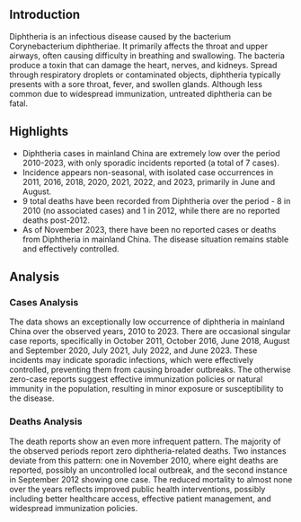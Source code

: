 ## Introduction

Diphtheria is an infectious disease caused by the bacterium Corynebacterium diphtheriae. It primarily affects the throat and upper airways, often causing difficulty in breathing and swallowing. The bacteria produce a toxin that can damage the heart, nerves, and kidneys. Spread through respiratory droplets or contaminated objects, diphtheria typically presents with a sore throat, fever, and swollen glands. Although less common due to widespread immunization, untreated diphtheria can be fatal.

## Highlights

- Diphtheria cases in mainland China are extremely low over the period 2010-2023, with only sporadic incidents reported (a total of 7 cases).<br/>
- Incidence appears non-seasonal, with isolated case occurrences in 2011, 2016, 2018, 2020, 2021, 2022, and 2023, primarily in June and August.<br/>
- 9 total deaths have been recorded from Diphtheria over the period - 8 in 2010 (no associated cases) and 1 in 2012, while there are no reported deaths post-2012.<br/>
- As of November 2023, there have been no reported cases or deaths from Diphtheria in mainland China. The disease situation remains stable and effectively controlled.

## Analysis

### Cases Analysis
The data shows an exceptionally low occurrence of diphtheria in mainland China over the observed years, 2010 to 2023. There are occasional singular case reports, specifically in October 2011, October 2016, June 2018, August and September 2020, July 2021, July 2022, and June 2023. These incidents may indicate sporadic infections, which were effectively controlled, preventing them from causing broader outbreaks. The otherwise zero-case reports suggest effective immunization policies or natural immunity in the population, resulting in minor exposure or susceptibility to the disease.

### Deaths Analysis
The death reports show an even more infrequent pattern. The majority of the observed periods report zero diphtheria-related deaths. Two instances deviate from this pattern: one in November 2010, where eight deaths are reported, possibly an uncontrolled local outbreak, and the second instance in September 2012 showing one case. The reduced mortality to almost none over the years reflects improved public health interventions, possibly including better healthcare access, effective patient management, and widespread immunization policies.
